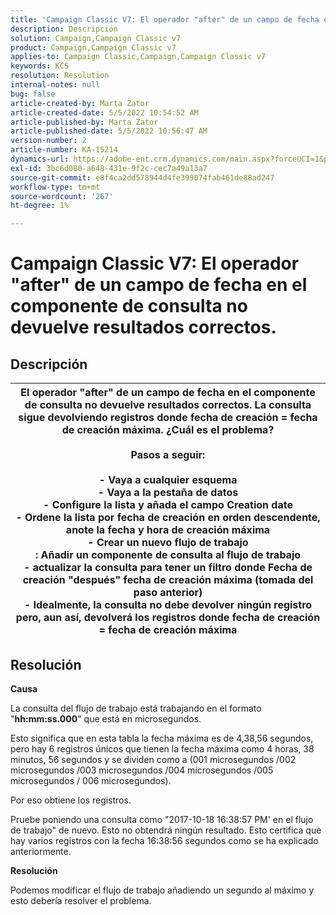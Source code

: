 ```yaml
---
title: 'Campaign Classic V7: El operador "after" de un campo de fecha en el componente de consulta no devuelve resultados correctos.'
description: Descripción
solution: Campaign,Campaign Classic v7
product: Campaign,Campaign Classic v7
applies-to: Campaign Classic,Campaign,Campaign Classic v7
keywords: KCS
resolution: Resolution
internal-notes: null
bug: false
article-created-by: Marta Zator
article-created-date: 5/5/2022 10:54:52 AM
article-published-by: Marta Zator
article-published-date: 5/5/2022 10:56:47 AM
version-number: 2
article-number: KA-15214
dynamics-url: https://adobe-ent.crm.dynamics.com/main.aspx?forceUCI=1&pagetype=entityrecord&etn=knowledgearticle&id=2279a3c8-61cc-ec11-a7b5-6045bd00dbbc
exl-id: 3bc6d080-a648-431e-9f2c-cec7a49a13a7
source-git-commit: e8f4ca2dd578944d4fe399074fab461de88ad247
workflow-type: tm+mt
source-wordcount: '267'
ht-degree: 1%

---
```


# Campaign Classic V7: El operador &quot;after&quot; de un campo de fecha en el componente de consulta no devuelve resultados correctos.

## Descripción



| El operador &quot;after&quot; de un campo de fecha en el componente de consulta no devuelve resultados correctos. La consulta sigue devolviendo registros donde fecha de creación = fecha de creación máxima. ¿Cuál es el problema?<br><br><b>Pasos a seguir:</b><br><br>  - Vaya a cualquier esquema<br>  - Vaya a la pestaña de datos<br>  - Configure la lista y añada el campo Creation date<br>  - Ordene la lista por fecha de creación en orden descendente, anote la fecha y hora de creación máxima<br>  - Crear un nuevo flujo de trabajo<br>  : Añadir un componente de consulta al flujo de trabajo<br>  - actualizar la consulta para tener un filtro donde Fecha de creación &quot;después&quot; fecha de creación máxima (tomada del paso anterior)<br>  - Idealmente, la consulta no debe devolver ningún registro pero, aun así, devolverá los registros donde fecha de creación = fecha de creación máxima |
| --- |



## Resolución


<b>Causa</b>

La consulta del flujo de trabajo está trabajando en el formato &quot;<b>hh:mm:ss.000</b>&quot; que está en microsegundos.

Esto significa que en esta tabla la fecha máxima es de 4,38,56 segundos, pero hay 6 registros únicos que tienen la fecha máxima como 4 horas, 38 minutos, 56 segundos y se dividen como a (001 microsegundos /002 microsegundos /003 microsegundos /004 microsegundos /005 microsegundos / 006 microsegundos).

Por eso obtiene los registros.

Pruebe poniendo una consulta como &quot;2017-10-18 16:38:57 PM&#39; en el flujo de trabajo&quot; de nuevo. Esto no obtendrá ningún resultado. Esto certifica que hay varios registros con la fecha 16:38:56 segundos como se ha explicado anteriormente.

<b>Resolución</b>

Podemos modificar el flujo de trabajo añadiendo un segundo al máximo y esto debería resolver el problema.

